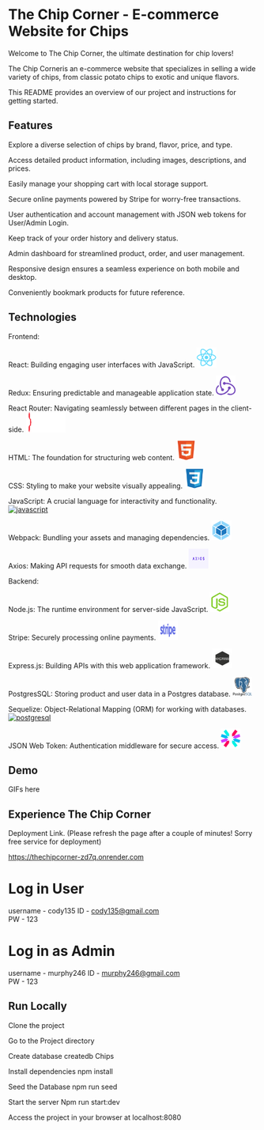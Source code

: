 # The Chip Corner - E-commerce Website for Chips

<p> Welcome to The Chip Corner, the ultimate destination for chip lovers! </p>
<p> The Chip Corneris an e-commerce website that specializes in selling a wide variety of chips, from classic potato chips to exotic and unique flavors. </p>
<p> This README provides an overview of our project and instructions for getting started. </p>

## Features

<p> Explore a diverse selection of chips by brand, flavor, price, and type. </p>
<p> Access detailed product information, including images, descriptions, and prices. </p>
<p> Easily manage your shopping cart with local storage support. </p>
<p> Secure online payments powered by Stripe for worry-free transactions. </p>
<p> User authentication and account management with JSON web tokens for User/Admin Login. </p>
<p> Keep track of your order history and delivery status. </p>
<p> Admin dashboard for streamlined product, order, and user management. </p>
<p> Responsive design ensures a seamless experience on both mobile and desktop. </p>
<p> Conveniently bookmark products for future reference. </p>

## Technologies


Frontend:
    <p> React: Building engaging user interfaces with JavaScript. 
        <a href="https://reactjs.org/"> 
        <img src="https://github.com/devicons/devicon/blob/master/icons/react/react-original.svg" alt="react" width="40" height="40"/> 
        </a>
    </p>
    <p> Redux: Ensuring predictable and manageable application state. 
        <a href = "https://react-redux.js.org/">
            <img src = "https://github.com/devicons/devicon/blob/master/icons/redux/redux-original.svg" alt = "redux" width ="40" height = "40"/>
        </a>
    </p>
   <p> React Router: Navigating seamlessly between different pages in the client-side.
    <a href="https://reactrouter.com/en/main">
        <img src="https://raw.githubusercontent.com/brianhngo/ChipCorner/main/public/images/react-router-color-inverted.png" alt="reactRouter" width="80" height="40"/>
    </a>
</p>
    <p> HTML: The foundation for structuring web content.
        <a href="https://www.w3.org/html/">
        <img src="https://github.com/devicons/devicon/blob/master/icons/html5/html5-original.svg" alt="html5" width="40" height="40"/> 
        </a> 
    </p>
    <p> CSS: Styling to make your website visually appealing. 
        <a href="https://www.w3schools.com/css/"> 
        <img src="https://github.com/devicons/devicon/blob/master/icons/css3/css3-original.svg" alt="css3" width="40" height="40"/> 
        </a> 
    </p>
    <p> JavaScript: A crucial language for interactivity and functionality.
        <a href="https://developer.mozilla.org/en-US/docs/Web/JavaScript"> 
        <img src="https://user-images.githubusercontent.com/48143100/163075516-9b38424a-eec9-411f-8718-6facb953d642.png" alt="javascript" width="40" height="40"/> </a>
    </p>
    <p> Webpack: Bundling your assets and managing dependencies. 
        <a href="https://webpack.js.org/">
        <img src="https://github.com/devicons/devicon/blob/master/icons/webpack/webpack-original.svg" alt="webpack" width="40" height="40"/> 
        </a> 
    </p>
    <p> Axios: Making API requests for smooth data exchange. 
        <a href ="https://axios-http.com">
            <img src="https://raw.githubusercontent.com/brianhngo/ChipCorner/main/public/images/axios.png" alt="axios" width="40" height="40"/>
        </a>
    </p>
 

Backend:
    <p> Node.js: The runtime environment for server-side JavaScript. 
        <a href="https://nodejs.org"> 
        <img src="https://github.com/devicons/devicon/blob/master/icons/nodejs/nodejs-original.svg" alt="nodejs" width="40" height="40"/> 
        </a> 
    </p>
    <p> Stripe: Securely processing online payments. 
    <a href="https://stripe.com/?utm_campaign=US_en_Search_Brand_Stripe_EXA-20047966507&utm_medium=cpc&utm_source=google&ad_content=670151298446&utm_term=stripe&utm_matchtype=e&utm_adposition=&utm_device=c&gclid=Cj0KCQjwsp6pBhCfARIsAD3GZuYIdzT2RKhBIBIQ_hLizta6iw905fckG11SE3DfClWH-ttPPmmsOhEaAgpaEALw_wcB">
        <img src="https://raw.githubusercontent.com/brianhngo/ChipCorner/main/public/images/stripelogo.png" alt="stripe" width="40" height="40"/>
    </a>
</p>
    <p> Express.js: Building APIs with this web application framework.
        <a href="https://expressjs.com/">
        <img src="https://github.com/CatherineJOnia/DinGo/blob/main/public/images/express.png" alt="express" width="40" height="40"/>
        </a>
    </p>
    <p> PostgresSQL: Storing product and user data in a Postgres database. 
        <a href="https://www.postgresql.org">
        <img src="https://raw.githubusercontent.com/devicons/devicon/master/icons/postgresql/postgresql-original-wordmark.svg" alt="postgresql" width="40" height="40"/>
        </a>
    </p>
    <p> Sequelize: Object-Relational Mapping (ORM) for working with databases.
        <a href="https://www.sequelize.org">
        <img src="https://user-images.githubusercontent.com/48143100/163075611-a24477b9-2c48-462b-9dd5-64ef73f356e3.png" alt="postgresql" width="40" height="40"/>
        </a>
    </p>
   <p> JSON Web Token: Authentication middleware for secure access. 
    <a href="https://jwt.io/">
        <img src="https://raw.githubusercontent.com/brianhngo/ChipCorner/main/public/images/jwtLogo.svg" alt="jwt" width="40" height="40"/>
    </a>
</p>
   
 
## Demo

GIFs here

## Experience The Chip Corner

Deployment Link. (Please refresh the page after a couple of minutes! Sorry free service for deployment)

https://thechipcorner-zd7q.onrender.com

# Log in User
  username - cody135
  ID - cody135@gmail.com  
  PW - 123

# Log in as Admin 
  username - murphy246
  ID - murphy246@gmail.com  
  PW - 123

## Run Locally 

  Clone the project

  Go to the Project directory

  Create database
  createdb Chips

  Install dependencies
  npm install

  Seed the Database
  npm run seed

  Start the server
  Npm run start:dev

  Access the project in your browser at localhost:8080
  

  
  

